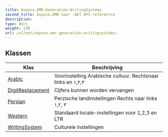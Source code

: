 ```yaml
---
title: Aspose.OMR.Generation.WritingSystems
second_title: Aspose.OMR voor .NET API-referentie
description: 
type: docs
weight: 130
url: /nl/net/aspose.omr.generation.writingsystems/
---
```



## Klassen

| Klas | Beschrijving |
| --- | --- |
| [Arabic](./arabic/) | Voorinstelling Arabische cultuur. Rechtsnaar links en ١,٢,٣ |
| [DigitReplacement](./digitreplacement/) | Cijfers kunnen worden vervangen |
| [Persian](./persian/) | Perzische landinstellingen Rechts naar links ١,۲, ۳ |
| [Western](./western/) | Standaard locale-instellingen voor 1,2,3 en LTR |
| [WritingSystem](./writingsystem/) | Culturele instellingen |


